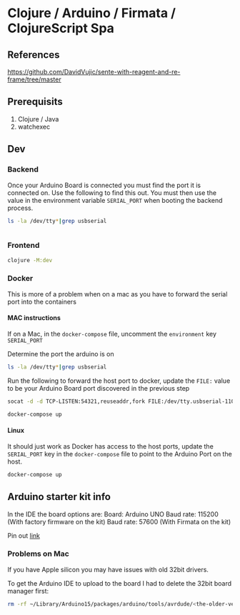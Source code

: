 # Clojure / Arduino / Firmata / ClojureScript Spa

## References

<https://github.com/DavidVujic/sente-with-reagent-and-re-frame/tree/master>

## Prerequisits

1. Clojure / Java
1. watchexec

## Dev

### Backend

Once your Arduino Board is connected you must find the port it is connected on. Use the following to find this out. You must then use the value in the environment variable `SERIAL_PORT` when booting the backend process.

```bash
ls -la /dev/tty*|grep usbserial
```

```bash
```

### Frontend

```bash
clojure -M:dev
```

### Docker

This is more of a problem when on a mac as you have to forward the serial port into the containers

#### MAC instructions

If on a Mac, in the `docker-compose` file, uncomment the `environment` key `SERIAL_PORT`

Determine the port the arduino is on

```bash
ls -la /dev/tty*|grep usbserial
```

Run the following to forward the host port to docker, update the `FILE:` value to be your Arduino Board port discovered in the previous step

```bash
socat -d -d TCP-LISTEN:54321,reuseaddr,fork FILE:/dev/tty.usbserial-110,raw
```

```bash
docker-compose up
```

#### Linux

It should just work as Docker has access to the host ports, update the `SERIAL_PORT` key in the `docker-compose` file to point to the Arduino Port on the host.

```bash
docker-compose up
```

## Arduino starter kit info

In the IDE the board options are:
Board: Arduino UNO
Baud rate: 115200 (With factory firmware on the kit)
Baud rate: 57600 (With Firmata on the kit)

Pin out [link](https://www.elecrow.com/wiki/All-in-one_Starter_Common_Board_Kit_for_Arduino.html)

### Problems on Mac

If you have Apple silicon you may have issues with old 32bit drivers.

To get the Arduino IDE to upload to the board I had to delete the 32bit board
manager first:

```bash
rm -rf ~/Library/Arduino15/packages/arduino/tools/avrdude/<the-older-version>
```
